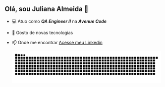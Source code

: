 ## Olá, sou Juliana Almeida 👋

- :computer: Atuo como _**QA Engineer II**_  na _**Avenue Code**_ 
- :rocket: Gosto de novas tecnologias
- :mailbox: Onde me encontrar [Acesse meu Linkedin](https://www.linkedin.com/in/julianaalmeidaa)

  ![Snake animation](https://github.com/jualmeida/jualmeida/blob/output/github-contribution-grid-snake.svg)

